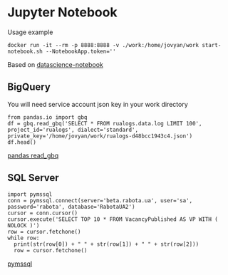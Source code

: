 # Jupyter Notebook

Usage example

```
docker run -it --rm -p 8888:8888 -v ./work:/home/jovyan/work start-notebook.sh --NotebookApp.token=''
```

Based on [datascience-notebook](https://github.com/jupyter/docker-stacks/tree/master/datascience-notebook)

## BigQuery

You will need service account json key in your work directory

```
from pandas.io import gbq
df = gbq.read_gbq('SELECT * FROM rualogs.data.log LIMIT 100', project_id='rualogs', dialect='standard', private_key='/home/jovyan/work/rualogs-d48bcc1943c4.json')
df.head()
```

[pandas read_gbq](https://pandas.pydata.org/pandas-docs/stable/generated/pandas.read_gbq.html)

## SQL Server

```
import pymssql
conn = pymssql.connect(server='beta.rabota.ua', user='sa', password='rabota', database='RabotaUA2')
cursor = conn.cursor()
cursor.execute('SELECT TOP 10 * FROM VacancyPublished AS VP WITH ( NOLOCK )')
row = cursor.fetchone()
while row:
  print(str(row[0]) + " " + str(row[1]) + " " + str(row[2]))
  row = cursor.fetchone()
```

[pymssql](https://docs.microsoft.com/en-us/sql/connect/python/pymssql/step-3-proof-of-concept-connecting-to-sql-using-pymssql)